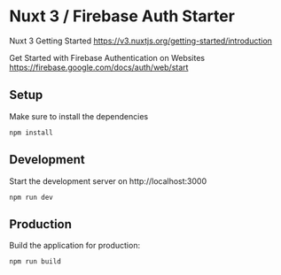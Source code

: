 # Nuxt 3 / Firebase Auth Starter

Nuxt 3 Getting Started
https://v3.nuxtjs.org/getting-started/introduction

Get Started with Firebase Authentication on Websites 
https://firebase.google.com/docs/auth/web/start

## Setup

Make sure to install the dependencies

```
npm install
```


## Development

Start the development server on http://localhost:3000

```
npm run dev
```

## Production

Build the application for production:

```
npm run build
```

